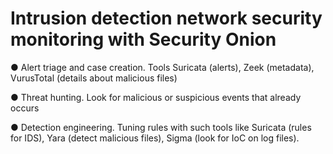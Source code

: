 # Intrusion detection network security monitoring with Security Onion

●	Alert triage and case creation. Tools Suricata (alerts), Zeek (metadata), VurusTotal (details about malicious files)

●	Threat hunting. Look for malicious or suspicious events that already occurs 

●	Detection engineering. Tuning rules with such tools like Suricata (rules for IDS), Yara (detect malicious files), Sigma (look for IoC on log files).
